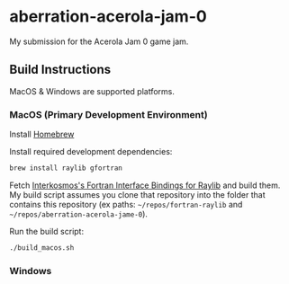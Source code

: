 # aberration-acerola-jam-0
My submission for the Acerola Jam 0 game jam.

## Build Instructions
MacOS & Windows are supported platforms.

### MacOS (Primary Development Environment)

Install [Homebrew](https://brew.sh/)

Install required development dependencies:
```bash
brew install raylib gfortran
```

Fetch [Interkosmos's Fortran Interface Bindings for Raylib](https://github.com/interkosmos/fortran-raylib) and build them.  My build script assumes you clone that repository into the folder that contains this repository (ex paths: `~/repos/fortran-raylib` and `~/repos/aberration-acerola-jame-0`).

Run the build script:
```bash
./build_macos.sh
```

### Windows


